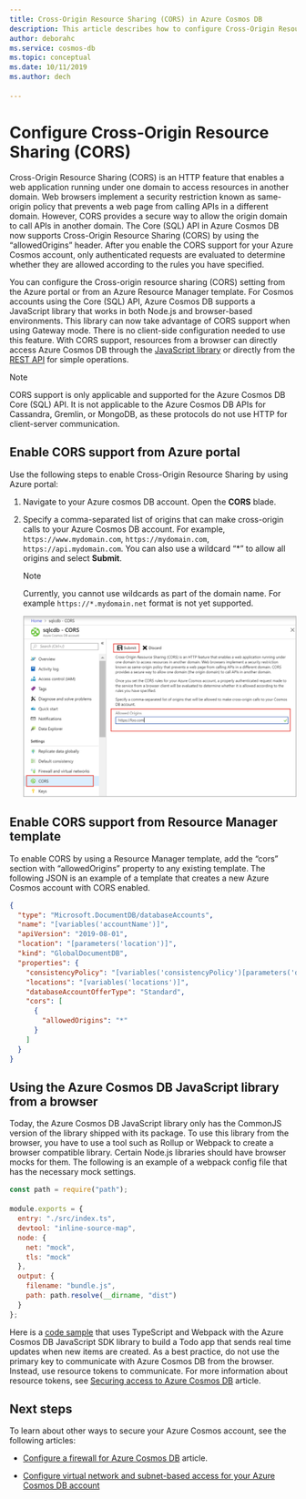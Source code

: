 ```yaml
---
title: Cross-Origin Resource Sharing (CORS) in Azure Cosmos DB 
description: This article describes how to configure Cross-Origin Resource Sharing (CORS) in Azure Cosmos DB by using Azure portal and Azure Resource Manager templates.
author: deborahc
ms.service: cosmos-db
ms.topic: conceptual
ms.date: 10/11/2019
ms.author: dech

---
```


# Configure Cross-Origin Resource Sharing (CORS)

Cross-Origin Resource Sharing (CORS) is an HTTP feature that enables a web application running under one domain to access resources in another domain. Web browsers implement a security restriction known as same-origin policy that prevents a web page from calling APIs in a different domain. However, CORS provides a secure way to allow the origin domain to call APIs in another domain. The Core (SQL) API in Azure Cosmos DB now supports Cross-Origin Resource Sharing (CORS) by using the “allowedOrigins” header. After you enable the CORS support for your Azure Cosmos account, only authenticated requests are evaluated to determine whether they are allowed according to the rules you have specified.

You can configure the Cross-origin resource sharing (CORS) setting from the Azure portal or from an Azure Resource Manager template. For Cosmos accounts using the Core (SQL) API, Azure Cosmos DB supports a JavaScript library that works in both Node.js and browser-based environments. This library can now take advantage of CORS support when using Gateway mode. There is no client-side configuration needed to use this feature. With CORS support, resources from a browser can directly access Azure Cosmos DB through the [JavaScript library](https://www.npmjs.com/package/@azure/cosmos) or directly from the [REST API](https://docs.microsoft.com/rest/api/cosmos-db/) for simple operations.

> [!NOTE]
> CORS support is only applicable and supported for the Azure Cosmos DB Core (SQL) API. It is not applicable to the Azure Cosmos DB APIs for Cassandra, Gremlin, or MongoDB, as these protocols do not use HTTP for client-server communication.

## Enable CORS support from Azure portal

Use the following steps to enable Cross-Origin Resource Sharing by using Azure portal:

1. Navigate to your Azure cosmos DB account. Open the **CORS** blade.

2. Specify a comma-separated list of origins that can make cross-origin calls to your Azure Cosmos DB account. For example, `https://www.mydomain.com`, `https://mydomain.com`, `https://api.mydomain.com`. You can also use a wildcard “\*” to allow all origins and select **Submit**. 

   > [!NOTE]
   > Currently, you cannot use wildcards as part of the domain name. For example `https://*.mydomain.net` format is not yet supported. 

   ![Enable cross origin resource sharing using Azure portal](./media/how-to-configure-cross-origin-resource-sharing/enable-cross-origin-resource-sharing-using-azure-portal.png)

## Enable CORS support from Resource Manager template

To enable CORS by using a Resource Manager template, add the “cors” section with “allowedOrigins” property to any existing template. The following JSON is an example of a template that creates a new Azure Cosmos account with CORS enabled.

```json
{
  "type": "Microsoft.DocumentDB/databaseAccounts",
  "name": "[variables('accountName')]",
  "apiVersion": "2019-08-01",
  "location": "[parameters('location')]",
  "kind": "GlobalDocumentDB",
  "properties": {
    "consistencyPolicy": "[variables('consistencyPolicy')[parameters('defaultConsistencyLevel')]]",
    "locations": "[variables('locations')]",
    "databaseAccountOfferType": "Standard",
    "cors": [
      {
        "allowedOrigins": "*"
      }
    ]
  }
}
```

## Using the Azure Cosmos DB JavaScript library from a browser

Today, the Azure Cosmos DB JavaScript library only has the CommonJS version of the library shipped with its package. To use this library from the browser, you have to use a tool such as Rollup or Webpack to create a browser compatible library. Certain Node.js libraries should have browser mocks for them. The following is an example of a webpack config file that has the necessary mock settings.

```javascript
const path = require("path");

module.exports = {
  entry: "./src/index.ts",
  devtool: "inline-source-map",
  node: {
    net: "mock",
    tls: "mock"
  },
  output: {
    filename: "bundle.js",
    path: path.resolve(__dirname, "dist")
  }
};
```
 
Here is a [code sample](https://github.com/christopheranderson/cosmos-browser-sample) that uses TypeScript and Webpack with the Azure Cosmos DB JavaScript SDK library to build a Todo app that sends real time updates when new items are created.
As a best practice, do not use the primary key to communicate with Azure Cosmos DB from the browser. Instead, use resource tokens to communicate. For more information about resource tokens, see [Securing access to Azure Cosmos DB](secure-access-to-data.md#resource-tokens) article.

## Next steps

To learn about other ways to secure your Azure Cosmos account, see the following articles:

* [Configure a firewall for Azure Cosmos DB](how-to-configure-firewall.md) article.

* [Configure virtual network and subnet-based access for your Azure Cosmos DB account](how-to-configure-vnet-service-endpoint.md)
